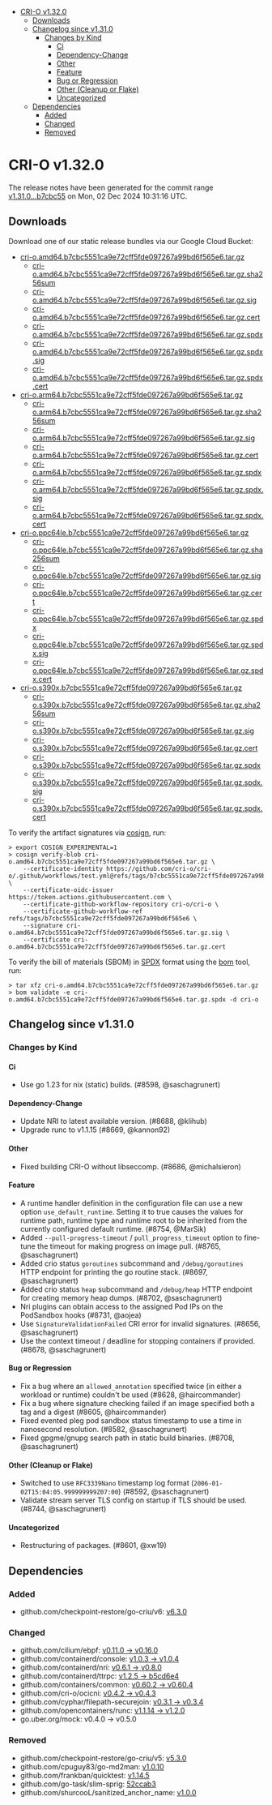 - [CRI-O v1.32.0](#cri-o-v1320)
  - [Downloads](#downloads)
  - [Changelog since v1.31.0](#changelog-since-v1310)
    - [Changes by Kind](#changes-by-kind)
      - [Ci](#ci)
      - [Dependency-Change](#dependency-change)
      - [Other](#other)
      - [Feature](#feature)
      - [Bug or Regression](#bug-or-regression)
      - [Other (Cleanup or Flake)](#other-cleanup-or-flake)
      - [Uncategorized](#uncategorized)
  - [Dependencies](#dependencies)
    - [Added](#added)
    - [Changed](#changed)
    - [Removed](#removed)

# CRI-O v1.32.0

The release notes have been generated for the commit range
[v1.31.0...b7cbc55](https://github.com/cri-o/cri-o/compare/v1.31.0...v1.32.0) on Mon, 02 Dec 2024 10:31:16 UTC.

## Downloads

Download one of our static release bundles via our Google Cloud Bucket:

- [cri-o.amd64.b7cbc5551ca9e72cff5fde097267a99bd6f565e6.tar.gz](https://storage.googleapis.com/cri-o/artifacts/cri-o.amd64.b7cbc5551ca9e72cff5fde097267a99bd6f565e6.tar.gz)
  - [cri-o.amd64.b7cbc5551ca9e72cff5fde097267a99bd6f565e6.tar.gz.sha256sum](https://storage.googleapis.com/cri-o/artifacts/cri-o.amd64.b7cbc5551ca9e72cff5fde097267a99bd6f565e6.tar.gz.sha256sum)
  - [cri-o.amd64.b7cbc5551ca9e72cff5fde097267a99bd6f565e6.tar.gz.sig](https://storage.googleapis.com/cri-o/artifacts/cri-o.amd64.b7cbc5551ca9e72cff5fde097267a99bd6f565e6.tar.gz.sig)
  - [cri-o.amd64.b7cbc5551ca9e72cff5fde097267a99bd6f565e6.tar.gz.cert](https://storage.googleapis.com/cri-o/artifacts/cri-o.amd64.b7cbc5551ca9e72cff5fde097267a99bd6f565e6.tar.gz.cert)
  - [cri-o.amd64.b7cbc5551ca9e72cff5fde097267a99bd6f565e6.tar.gz.spdx](https://storage.googleapis.com/cri-o/artifacts/cri-o.amd64.b7cbc5551ca9e72cff5fde097267a99bd6f565e6.tar.gz.spdx)
  - [cri-o.amd64.b7cbc5551ca9e72cff5fde097267a99bd6f565e6.tar.gz.spdx.sig](https://storage.googleapis.com/cri-o/artifacts/cri-o.amd64.b7cbc5551ca9e72cff5fde097267a99bd6f565e6.tar.gz.spdx.sig)
  - [cri-o.amd64.b7cbc5551ca9e72cff5fde097267a99bd6f565e6.tar.gz.spdx.cert](https://storage.googleapis.com/cri-o/artifacts/cri-o.amd64.b7cbc5551ca9e72cff5fde097267a99bd6f565e6.tar.gz.spdx.cert)
- [cri-o.arm64.b7cbc5551ca9e72cff5fde097267a99bd6f565e6.tar.gz](https://storage.googleapis.com/cri-o/artifacts/cri-o.arm64.b7cbc5551ca9e72cff5fde097267a99bd6f565e6.tar.gz)
  - [cri-o.arm64.b7cbc5551ca9e72cff5fde097267a99bd6f565e6.tar.gz.sha256sum](https://storage.googleapis.com/cri-o/artifacts/cri-o.arm64.b7cbc5551ca9e72cff5fde097267a99bd6f565e6.tar.gz.sha256sum)
  - [cri-o.arm64.b7cbc5551ca9e72cff5fde097267a99bd6f565e6.tar.gz.sig](https://storage.googleapis.com/cri-o/artifacts/cri-o.arm64.b7cbc5551ca9e72cff5fde097267a99bd6f565e6.tar.gz.sig)
  - [cri-o.arm64.b7cbc5551ca9e72cff5fde097267a99bd6f565e6.tar.gz.cert](https://storage.googleapis.com/cri-o/artifacts/cri-o.arm64.b7cbc5551ca9e72cff5fde097267a99bd6f565e6.tar.gz.cert)
  - [cri-o.arm64.b7cbc5551ca9e72cff5fde097267a99bd6f565e6.tar.gz.spdx](https://storage.googleapis.com/cri-o/artifacts/cri-o.arm64.b7cbc5551ca9e72cff5fde097267a99bd6f565e6.tar.gz.spdx)
  - [cri-o.arm64.b7cbc5551ca9e72cff5fde097267a99bd6f565e6.tar.gz.spdx.sig](https://storage.googleapis.com/cri-o/artifacts/cri-o.arm64.b7cbc5551ca9e72cff5fde097267a99bd6f565e6.tar.gz.spdx.sig)
  - [cri-o.arm64.b7cbc5551ca9e72cff5fde097267a99bd6f565e6.tar.gz.spdx.cert](https://storage.googleapis.com/cri-o/artifacts/cri-o.arm64.b7cbc5551ca9e72cff5fde097267a99bd6f565e6.tar.gz.spdx.cert)
- [cri-o.ppc64le.b7cbc5551ca9e72cff5fde097267a99bd6f565e6.tar.gz](https://storage.googleapis.com/cri-o/artifacts/cri-o.ppc64le.b7cbc5551ca9e72cff5fde097267a99bd6f565e6.tar.gz)
  - [cri-o.ppc64le.b7cbc5551ca9e72cff5fde097267a99bd6f565e6.tar.gz.sha256sum](https://storage.googleapis.com/cri-o/artifacts/cri-o.ppc64le.b7cbc5551ca9e72cff5fde097267a99bd6f565e6.tar.gz.sha256sum)
  - [cri-o.ppc64le.b7cbc5551ca9e72cff5fde097267a99bd6f565e6.tar.gz.sig](https://storage.googleapis.com/cri-o/artifacts/cri-o.ppc64le.b7cbc5551ca9e72cff5fde097267a99bd6f565e6.tar.gz.sig)
  - [cri-o.ppc64le.b7cbc5551ca9e72cff5fde097267a99bd6f565e6.tar.gz.cert](https://storage.googleapis.com/cri-o/artifacts/cri-o.ppc64le.b7cbc5551ca9e72cff5fde097267a99bd6f565e6.tar.gz.cert)
  - [cri-o.ppc64le.b7cbc5551ca9e72cff5fde097267a99bd6f565e6.tar.gz.spdx](https://storage.googleapis.com/cri-o/artifacts/cri-o.ppc64le.b7cbc5551ca9e72cff5fde097267a99bd6f565e6.tar.gz.spdx)
  - [cri-o.ppc64le.b7cbc5551ca9e72cff5fde097267a99bd6f565e6.tar.gz.spdx.sig](https://storage.googleapis.com/cri-o/artifacts/cri-o.ppc64le.b7cbc5551ca9e72cff5fde097267a99bd6f565e6.tar.gz.spdx.sig)
  - [cri-o.ppc64le.b7cbc5551ca9e72cff5fde097267a99bd6f565e6.tar.gz.spdx.cert](https://storage.googleapis.com/cri-o/artifacts/cri-o.ppc64le.b7cbc5551ca9e72cff5fde097267a99bd6f565e6.tar.gz.spdx.cert)
- [cri-o.s390x.b7cbc5551ca9e72cff5fde097267a99bd6f565e6.tar.gz](https://storage.googleapis.com/cri-o/artifacts/cri-o.s390x.b7cbc5551ca9e72cff5fde097267a99bd6f565e6.tar.gz)
  - [cri-o.s390x.b7cbc5551ca9e72cff5fde097267a99bd6f565e6.tar.gz.sha256sum](https://storage.googleapis.com/cri-o/artifacts/cri-o.s390x.b7cbc5551ca9e72cff5fde097267a99bd6f565e6.tar.gz.sha256sum)
  - [cri-o.s390x.b7cbc5551ca9e72cff5fde097267a99bd6f565e6.tar.gz.sig](https://storage.googleapis.com/cri-o/artifacts/cri-o.s390x.b7cbc5551ca9e72cff5fde097267a99bd6f565e6.tar.gz.sig)
  - [cri-o.s390x.b7cbc5551ca9e72cff5fde097267a99bd6f565e6.tar.gz.cert](https://storage.googleapis.com/cri-o/artifacts/cri-o.s390x.b7cbc5551ca9e72cff5fde097267a99bd6f565e6.tar.gz.cert)
  - [cri-o.s390x.b7cbc5551ca9e72cff5fde097267a99bd6f565e6.tar.gz.spdx](https://storage.googleapis.com/cri-o/artifacts/cri-o.s390x.b7cbc5551ca9e72cff5fde097267a99bd6f565e6.tar.gz.spdx)
  - [cri-o.s390x.b7cbc5551ca9e72cff5fde097267a99bd6f565e6.tar.gz.spdx.sig](https://storage.googleapis.com/cri-o/artifacts/cri-o.s390x.b7cbc5551ca9e72cff5fde097267a99bd6f565e6.tar.gz.spdx.sig)
  - [cri-o.s390x.b7cbc5551ca9e72cff5fde097267a99bd6f565e6.tar.gz.spdx.cert](https://storage.googleapis.com/cri-o/artifacts/cri-o.s390x.b7cbc5551ca9e72cff5fde097267a99bd6f565e6.tar.gz.spdx.cert)

To verify the artifact signatures via [cosign](https://github.com/sigstore/cosign), run:

```console
> export COSIGN_EXPERIMENTAL=1
> cosign verify-blob cri-o.amd64.b7cbc5551ca9e72cff5fde097267a99bd6f565e6.tar.gz \
    --certificate-identity https://github.com/cri-o/cri-o/.github/workflows/test.yml@refs/tags/b7cbc5551ca9e72cff5fde097267a99bd6f565e6 \
    --certificate-oidc-issuer https://token.actions.githubusercontent.com \
    --certificate-github-workflow-repository cri-o/cri-o \
    --certificate-github-workflow-ref refs/tags/b7cbc5551ca9e72cff5fde097267a99bd6f565e6 \
    --signature cri-o.amd64.b7cbc5551ca9e72cff5fde097267a99bd6f565e6.tar.gz.sig \
    --certificate cri-o.amd64.b7cbc5551ca9e72cff5fde097267a99bd6f565e6.tar.gz.cert
```

To verify the bill of materials (SBOM) in [SPDX](https://spdx.org) format using the [bom](https://sigs.k8s.io/bom) tool, run:

```console
> tar xfz cri-o.amd64.b7cbc5551ca9e72cff5fde097267a99bd6f565e6.tar.gz
> bom validate -e cri-o.amd64.b7cbc5551ca9e72cff5fde097267a99bd6f565e6.tar.gz.spdx -d cri-o
```

## Changelog since v1.31.0

### Changes by Kind

#### Ci
 - Use go 1.23 for nix (static) builds. (#8598, @saschagrunert)

#### Dependency-Change
 - Update NRI to latest available version. (#8688, @klihub)
 - Upgrade runc to v1.1.15 (#8669, @kannon92)

#### Other
 - Fixed building CRI-O without libseccomp. (#8686, @michalsieron)

#### Feature
 - A runtime handler definition in the configuration file can use a new option `use_default_runtime`. Setting it to true causes the values for runtime path, runtime type and runtime root to be inherited from the currently configured default runtime. (#8754, @MarSik)
 - Added `--pull-progress-timeout` / `pull_progress_timeout` option to fine-tune the timeout for making progress on image pull. (#8765, @saschagrunert)
 - Added crio status `goroutines` subcommand and `/debug/goroutines` HTTP endpoint for printing the go routine stack. (#8697, @saschagrunert)
 - Added crio status `heap` subcommand and `/debug/heap` HTTP endpoint for creating memory heap dumps. (#8702, @saschagrunert)
 - Nri plugins can obtain access to the assigned Pod IPs on the PodSandbox hooks (#8731, @aojea)
 - Use `SignatureValidationFailed` CRI error for invalid signatures. (#8656, @saschagrunert)
 - Use the context timeout / deadline for stopping containers if provided. (#8678, @saschagrunert)

#### Bug or Regression
 - Fix a bug where an `allowed_annotation` specified twice (in either a workload or runtime) couldn't be used (#8628, @haircommander)
 - Fix a bug where signature checking failed if an image specified both a tag and a digest (#8605, @haircommander)
 - Fixed evented pleg pod sandbox status timestamp to use a time in nanosecond resolution. (#8582, @saschagrunert)
 - Fixed gpgme/gnupg search path in static build binaries. (#8708, @saschagrunert)

#### Other (Cleanup or Flake)
 - Switched to use `RFC3339Nano` timestamp log format (`2006-01-02T15:04:05.999999999Z07:00`) (#8592, @saschagrunert)
 - Validate stream server TLS config on startup if TLS should be used. (#8744, @saschagrunert)

#### Uncategorized
 - Restructuring of packages. (#8601, @xw19)

## Dependencies

### Added
- github.com/checkpoint-restore/go-criu/v6: [v6.3.0](https://github.com/checkpoint-restore/go-criu/tree/v6.3.0)

### Changed
- github.com/cilium/ebpf: [v0.11.0 → v0.16.0](https://github.com/cilium/ebpf/compare/v0.11.0...v0.16.0)
- github.com/containerd/console: [v1.0.3 → v1.0.4](https://github.com/containerd/console/compare/v1.0.3...v1.0.4)
- github.com/containerd/nri: [v0.6.1 → v0.8.0](https://github.com/containerd/nri/compare/v0.6.1...v0.8.0)
- github.com/containerd/ttrpc: [v1.2.5 → b5cd6e4](https://github.com/containerd/ttrpc/compare/v1.2.5...b5cd6e4)
- github.com/containers/common: [v0.60.2 → v0.60.4](https://github.com/containers/common/compare/v0.60.2...v0.60.4)
- github.com/cri-o/ocicni: [v0.4.2 → v0.4.3](https://github.com/cri-o/ocicni/compare/v0.4.2...v0.4.3)
- github.com/cyphar/filepath-securejoin: [v0.3.1 → v0.3.4](https://github.com/cyphar/filepath-securejoin/compare/v0.3.1...v0.3.4)
- github.com/opencontainers/runc: [v1.1.14 → v1.2.0](https://github.com/opencontainers/runc/compare/v1.1.14...v1.2.0)
- go.uber.org/mock: v0.4.0 → v0.5.0

### Removed
- github.com/checkpoint-restore/go-criu/v5: [v5.3.0](https://github.com/checkpoint-restore/go-criu/tree/v5.3.0)
- github.com/cpuguy83/go-md2man: [v1.0.10](https://github.com/cpuguy83/go-md2man/tree/v1.0.10)
- github.com/frankban/quicktest: [v1.14.5](https://github.com/frankban/quicktest/tree/v1.14.5)
- github.com/go-task/slim-sprig: [52ccab3](https://github.com/go-task/slim-sprig/tree/52ccab3)
- github.com/shurcooL/sanitized_anchor_name: [v1.0.0](https://github.com/shurcooL/sanitized_anchor_name/tree/v1.0.0)
